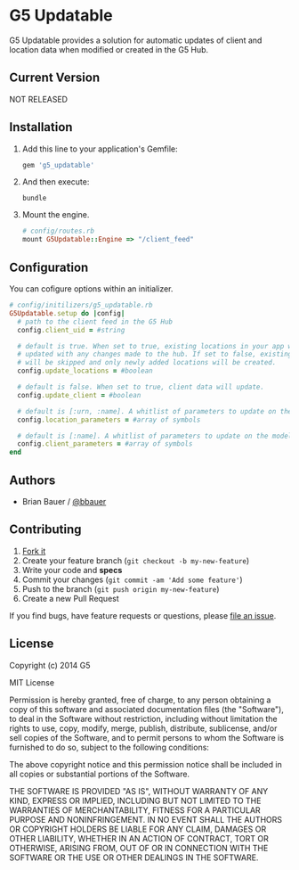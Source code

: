 # G5 Updatable

G5 Updatable provides a solution for automatic updates of client and location
data when modified or created in the G5 Hub.

## Current Version

NOT RELEASED

## Installation

1. Add this line to your application's Gemfile:

   ```ruby
   gem 'g5_updatable'
   ```

2. And then execute:

   ```console
   bundle
   ```

3. Mount the engine.

   ```ruby
   # config/routes.rb
   mount G5Updatable::Engine => "/client_feed"
   ```

## Configuration

You can cofigure options within an initializer.

```ruby
# config/initilizers/g5_updatable.rb
G5Updatable.setup do |config|
  # path to the client feed in the G5 Hub
  config.client_uid = #string

  # default is true. When set to true, existing locations in your app will be
  # updated with any changes made to the hub. If set to false, existing locations
  # will be skipped and only newly added locations will be created.
  config.update_locations = #boolean

  # default is false. When set to true, client data will update.
  config.update_client = #boolean

  # default is [:urn, :name]. A whitlist of parameters to update on the model
  config.location_parameters = #array of symbols

  # default is [:name]. A whitlist of parameters to update on the model
  config.client_parameters = #array of symbols
end
```

## Authors

* Brian Bauer / [@bbauer](https://github.com/bbauer)

## Contributing

1. [Fork it](https://github.com/G5/g5_updatable/fork)
2. Create your feature branch (`git checkout -b my-new-feature`)
3. Write your code and **specs**
4. Commit your changes (`git commit -am 'Add some feature'`)
5. Push to the branch (`git push origin my-new-feature`)
6. Create a new Pull Request

If you find bugs, have feature requests or questions, please
[file an issue](https://github.com/G5/g5_updatable/issues).

## License

Copyright (c) 2014 G5

MIT License

Permission is hereby granted, free of charge, to any person obtaining
a copy of this software and associated documentation files (the
"Software"), to deal in the Software without restriction, including
without limitation the rights to use, copy, modify, merge, publish,
distribute, sublicense, and/or sell copies of the Software, and to
permit persons to whom the Software is furnished to do so, subject to
the following conditions:

The above copyright notice and this permission notice shall be
included in all copies or substantial portions of the Software.

THE SOFTWARE IS PROVIDED "AS IS", WITHOUT WARRANTY OF ANY KIND,
EXPRESS OR IMPLIED, INCLUDING BUT NOT LIMITED TO THE WARRANTIES OF
MERCHANTABILITY, FITNESS FOR A PARTICULAR PURPOSE AND
NONINFRINGEMENT. IN NO EVENT SHALL THE AUTHORS OR COPYRIGHT HOLDERS BE
LIABLE FOR ANY CLAIM, DAMAGES OR OTHER LIABILITY, WHETHER IN AN ACTION
OF CONTRACT, TORT OR OTHERWISE, ARISING FROM, OUT OF OR IN CONNECTION
WITH THE SOFTWARE OR THE USE OR OTHER DEALINGS IN THE SOFTWARE.
